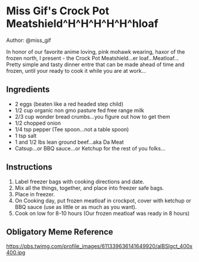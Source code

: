 # Miss Gif's Crock Pot Meatshield^H^H^H^H^H^hloaf
Author: @miss_gif

In honor of our favorite anime loving, pink mohawk wearing, haxor of the frozen north, I present - the Crock Pot Meatshield...er loaf...Meatloaf...
Pretty simple and tasty dinner entre that can be made ahead of time and frozen, until your ready to cook it while you are at work...

## Ingredients
- 2 eggs (beaten like a red headed step child)
- 1/2 cup organic non gmo pasture fed free range milk
- 2/3 cup wonder bread crumbs...you figure out how to get them
- 1/2 chopped onion
- 1/4 tsp pepper (Tee spoon...not a table spoon)
- 1 tsp salt
- 1 and 1/2 lbs lean ground beef...aka Da Meat
- Catsup...or BBQ sauce...or Ketchup for the rest of you folks...

## Instructions
1. Label freezer bags with cooking directions and date.
2. Mix all the things, together, and place into freezer safe bags.
3. Place in freezer.
4. On Cooking day, put frozen meatloaf in crockpot, cover with ketchup or BBQ sauce (use as little or as much as you want).
5. Cook on low for 8-10 hours (Our frozen meatloaf was ready in 8 hours)


## Obligatory Meme Reference
https://pbs.twimg.com/profile_images/611339636141649920/alBSIgct_400x400.jpg
